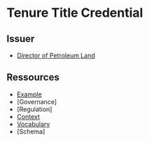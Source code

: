 # Tenure Title Credential

## Issuer
- [Director of Petroleum Land](../../parties/regulators/DIRECTOR-OF-PETROLEUM-LANDS/README.md)

## Ressources
- [Example](example.jsonld)
- [Governance]
- [Regulation]
- [Context](../../bcgov/png/draft.jsonld)
- [Vocabulary](../../bcgov/png/vocabulary.jsonld)
- [Schema]